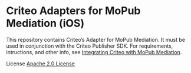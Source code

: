 # Criteo Adapters for MoPub Mediation (iOS)

This repository contains Criteo’s Adapter for MoPub Mediation. It must be used in conjunction with the Criteo Publisher SDK. For requirements, intructions, and other info, see [Integrating Criteo with MoPub Mediation](https://publisherdocs.criteotilt.com/app/ios/mediation/mopub/).

License
[Apache 2.0 License](http://www.apache.org/licenses/LICENSE-2.0.html)
